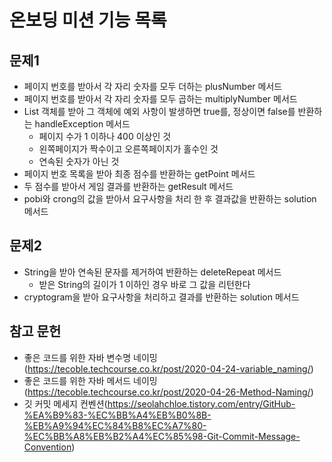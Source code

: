 # 온보딩 미션 기능 목록 

## 문제1

- 페이지 번호를 받아서 각 자리 숫자를 모두 더하는 plusNumber 메서드
- 페이지 번호를 받아서 각 자리 숫자를 모두 곱하는 multiplyNumber 메서드
- List 객체를 받아 그 객체에 예외 사항이 발생하면 true를, 정상이면 false를 반환하는 handleException 메서드
  - 페이지 수가 1 이하나 400 이상인 것
  - 왼쪽페이지가 짝수이고 오른쪽페이지가 홀수인 것
  - 연속된 숫자가 아닌 것
- 페이지 번호 목록을 받아 최종 점수를 반환하는 getPoint 메서드
- 두 점수를 받아서 게임 결과를 반환하는 getResult 메서드
- pobi와 crong의 값을 받아서 요구사항을 처리 한 후 결과값을 반환하는 solution 메서드

## 문제2

- String을 받아 연속된 문자를 제거하여 반환하는 deleteRepeat 메서드
  - 받은 String의 길이가 1 이하인 경우 바로 그 값을 리턴한다
- cryptogram을 받아 요구사항을 처리하고 결과를 반환하는 solution 메서드

## 참고 문헌

- 좋은 코드를 위한 자바 변수명 네이밍(https://tecoble.techcourse.co.kr/post/2020-04-24-variable_naming/)
- 좋은 코드를 위한 자바 메서드 네이밍(https://tecoble.techcourse.co.kr/post/2020-04-26-Method-Naming/)
- 깃 커밋 메세지 컨벤션(https://seolahchloe.tistory.com/entry/GitHub-%EA%B9%83-%EC%BB%A4%EB%B0%8B-%EB%A9%94%EC%84%B8%EC%A7%80-%EC%BB%A8%EB%B2%A4%EC%85%98-Git-Commit-Message-Convention)
